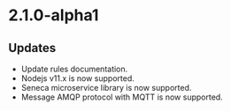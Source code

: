 # 2.1.0-alpha1

## Updates

- Update rules documentation.
- Nodejs v11.x is now supported.
- Seneca microservice library is now supported.
- Message AMQP protocol with MQTT is now supported.

